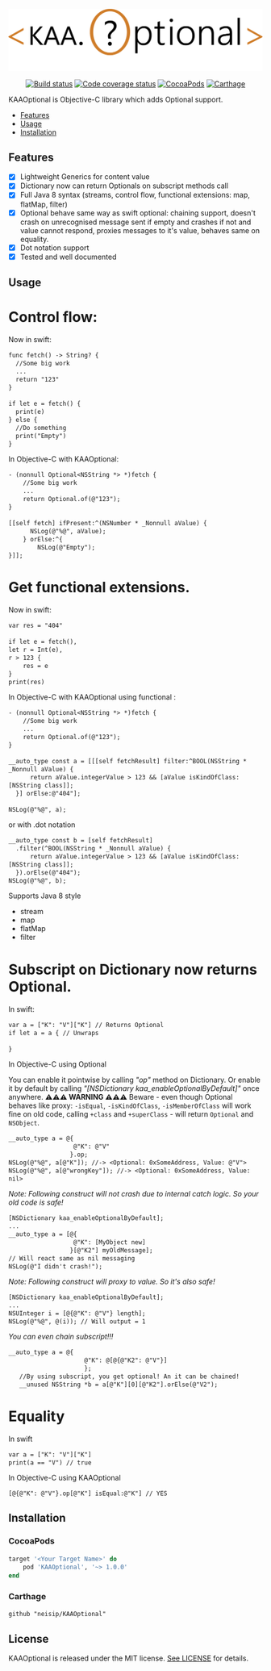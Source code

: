 
  ![KAAOptional: Optionals for Objective C](https://raw.githubusercontent.com/neisip/KAAOptional/master/KAAOptional.PNG)

<p align="center">
  <a href="https://travis-ci.org/neisip/KAAOptional"><img alt="Build status" src="https://travis-ci.org/neisip/KAAOptional.svg?branch=master"/></a>
  <a href="http://codecov.io/github/neisip/KAAOptional"><img alt="Code coverage status" src="http://codecov.io/github/neisip/KAAOptional/coverage.svg?branch=master"/></a>
  <a href="https://cocoapods.org/pods/KAAOptional"><img alt="CocoaPods" src="https://img.shields.io/cocoapods/v/KAAOptional.svg"/></a>
    <a href="https://github.com/Carthage/Carthage"><img alt="Carthage" src="https://img.shields.io/badge/Carthage-compatible-4BC51D.svg?style=flat"/></a>
</p>

KAAOptional is Objective-C library which adds Optional support.

- [Features](#features)
- [Usage](#usage)
- [Installation](#installation)

## Features

- [x] Lightweight Generics for content value
- [x] Dictionary now can return Optionals on subscript methods call
- [x] Full Java 8 syntax (streams, control flow, functional extensions: map, flatMap, filter)
- [x] Optional behave same way as swift optional: chaining support, doesn't crash on unrecognised message sent if empty and crashes if not and value cannot respond, proxies messages to it's value, behaves same on equality.
- [x] Dot notation support
- [x] Tested and well documented

## Usage

# Control flow:

Now in swift:
```
func fetch() -> String? {
  //Some big work
  ...
  return "123"
}

if let e = fetch() {
  print(e)
} else {
  //Do something
  print("Empty")
}
```
In Objective-C with KAAOptional:
```
- (nonnull Optional<NSString *> *)fetch {
    //Some big work
    ...
    return Optional.of(@"123");
}

[[self fetch] ifPresent:^(NSNumber * _Nonnull aValue) {
      NSLog(@"%@", aValue);
    } orElse:^{
        NSLog(@"Empty");
}]];
```

# Get functional extensions.

Now in swift:

```
var res = "404"

if let e = fetch(),
let r = Int(e),
r > 123 {
    res = e
}
print(res)

```
In Objective-C with KAAOptional using functional :
```
- (nonnull Optional<NSString *> *)fetch {
    //Some big work
    ...
    return Optional.of(@"123");
}

__auto_type const a = [[[self fetchResult] filter:^BOOL(NSString * _Nonnull aValue) {
      return aValue.integerValue > 123 && [aValue isKindOfClass:[NSString class]];
  }] orElse:@"404"];

NSLog(@"%@", a);
```  
or with .dot notation
```
__auto_type const b = [self fetchResult]
  .filter(^BOOL(NSString * _Nonnull aValue) {
      return aValue.integerValue > 123 && [aValue isKindOfClass:[NSString class]];
  }).orElse(@"404");
NSLog(@"%@", b);
```

Supports Java 8 style
- stream
- map
- flatMap
- filter

# Subscript on Dictionary now returns Optional.

In swift:
```
var a = ["K": "V"]["K"] // Returns Optional
if let a = a { // Unwraps

}
```
In Objective-C using Optional

You can enable it pointwise by calling *"op"* method on Dictionary.
Or enable it by default by calling *"[NSDictionary kaa_enableOptionalByDefault]"* once anywhere.
**⚠️⚠️⚠️ WARNING ⚠️⚠️⚠️**
Beware - even though Optional behaves like proxy: `-isEqual`, `-isKindOfClass`, `-isMemberOfClass` will work fine on old code,
calling `+class` and `+superClass` - will return `Optional` and `NSObject`.

```
__auto_type a = @{
                  @"K": @"V"
                 }.op;
NSLog(@"%@", a[@"K"]); //-> <Optional: 0xSomeAddress, Value: @"V">
NSLog(@"%@", a[@"wrongKey"]); //-> <Optional: 0xSomeAddress, Value: nil>
```

*Note: Following construct will not crash due to internal catch logic. So your old code is safe!*
```
[NSDictionary kaa_enableOptionalByDefault];
...
__auto_type a = [@{
                  @"K": [MyObject new]
                 }[@"K2"] myOldMessage];
// Will react same as nil messaging
NSLog(@"I didn't crash!");

```
*Note: Following construct will proxy to value. So it's also safe!*
```
[NSDictionary kaa_enableOptionalByDefault];
...
NSUInteger i = [@{@"K": @"V"} length];
NSLog(@"%@", @(i)); // Will output = 1
```

*You can even chain subscript!!!*

```
__auto_type a = @{
                     @"K": @[@{@"K2": @"V"}]
                     };
   //By using subscript, you get optional! An it can be chained!
   __unused NSString *b = a[@"K"][0][@"K2"].orElse(@"V2");
```

# Equality

In swift
```
var a = ["K": "V"]["K"]
print(a == "V") // true
```

In Objective-C using KAAOptional
```
[@{@"K": @"V"}.op[@"K"] isEqual:@"K"] // YES
```

## Installation

### CocoaPods

```ruby
target '<Your Target Name>' do
    pod 'KAAOptional', '~> 1.0.0'
end
```

### Carthage

```
github "neisip/KAAOptional"
```

## License

KAAOptional is released under the MIT license. [See LICENSE](https://github.com/neisip/KAAOptional/blob/master/LICENSE) for details.
